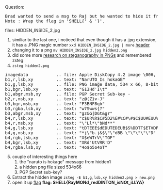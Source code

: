 Question: 
<pre>
Brad wanted to send a msg to Raj but he wanted to hide it from his wife? Can you help Raj decode it?
Note : Wrap the flag in 'SHELL{' & '}'.
</pre>
files: HIDDEN_INSIDE_2.jpg

1) similiar to the last one, i noticed that even though it has a .jpg extension, it has a .PNG magic number 
`xxd HIDDEN_INSIDE_2.jpg | more`
[header](header.jpg)
2) changing it to a png `mv HIDDEN_INSIDE_2.jpg hidden2.png`
3) did some more [research on steganography in PNGs](https://shanereilly.net/posts/basic_steganography_and_png_files/) and remembered zsteg
4) `zsteg hidden2.png` 
<pre>
imagedata           .. file: Apple DiskCopy 4.2 image \006, 16711680 bytes, 0x10100 tag size, GCR CLV ssdd (400k), 0xff format
b1,r,lsb,xy         .. text: "NarUTO_Is_hokaGE"
b1,g,lsb,xy         .. file: PNG image data, 534 x 66, 8-bit/color RGBA, non-interlaced
b1,bgr,lsb,xy       .. text: "G13Hd'I\t"
b1,abgr,msb,xy      .. file: PGP Secret Sub-key -
b2,r,msb,xy         .. text: "z@(Z}v-J"
b3,bgr,msb,xy       .. text: "F3BNF8qb"
b3,rgba,lsb,xy      .. text: "w7Swws{?"
b3,abgr,msb,xy      .. text: "gz&G|DGt&gr"
b4,r,lsb,xy         .. text: "c$UR%R$C#5D2%E#%C#\#$C$UU#EUU%DR'C3B5'CS"
b4,r,msb,xy         .. text: "\"Ll*\"bNd**"
b4,g,lsb,xy         .. text: "tDTEEE$dEDUTEDEUB$S%DDTT$ETVDFtVd$DD&BB"
b4,g,msb,xy         .. text: "*j\"b.j&$\"\"dBB \"\"\"\"\"D"
b4,rgb,lsb,xy       .. text: "X$eWTrV\"TGF"
b4,bgr,lsb,xy       .. text: "XRd'UtVRR'D"
b4,rgba,lsb,xy      .. text: "4o$o5o4oT"
</pre>
5) couple of interesting things here
	1) the "naruto is hokage" message from hidden1
	2) a hidden png file sized 534x66
	3) PGP Secret sub-key?
6) Extract the hidden image `zsteg -E b1,g,lsb,xy hidden2.png > new.png`
7) open it up
[flag](flag.jpg)
**flag: SHELL{RayMONd_redDINTON_isNOt_iLLYA}**
